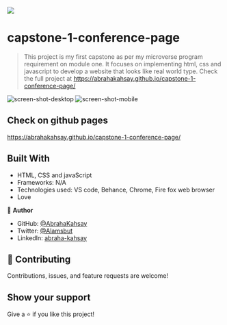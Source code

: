 ![](https://img.shields.io/badge/Microverse-blueviolet)

# capstone-1-conference-page

> This project is my first capstone as per my microverse program requirement on module one. It focuses on implementing html, css and javascript to develop a website that looks like real world type.
> Check the full project at https://abrahakahsay.github.io/capstone-1-conference-page/

![screen-shot-desktop](https://user-images.githubusercontent.com/75738563/159032954-e9d609bc-0d90-470f-a93e-e03c359a6218.png)
![screen-shot-mobile](https://user-images.githubusercontent.com/75738563/159033360-38c734bd-7372-4ead-b50f-52801e012d6b.png)
## Check on github pages
https://abrahakahsay.github.io/capstone-1-conference-page/

## Built With

- HTML, CSS and javaScript
- Frameworks: N/A
- Technologies used: VS code, Behance, Chrome, Fire fox web browser
- Love

👤 **Author**

- GitHub: [@AbrahaKahsay](https://github.com/AbrahaKahsay)
- Twitter: [@Alamsbut](https://twitter.com/Alamsbut)
- LinkedIn: [abraha-kahsay](www.linkedin.com/in/abraha-kahsay-492771135/)

## 🤝 Contributing

Contributions, issues, and feature requests are welcome!

## Show your support

Give a ⭐️ if you like this project!
